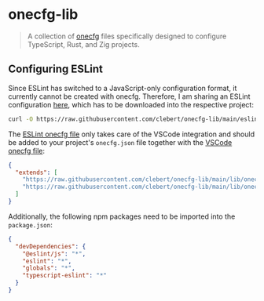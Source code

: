 # onecfg-lib

> A collection of [onecfg](https://crates.io/crates/onecfg) files specifically designed to configure
> TypeScript, Rust, and Zig projects.

## Configuring ESLint

Since ESLint has switched to a JavaScript-only configuration format, it currently cannot be created
with onecfg. Therefore, I am sharing an ESLint configuration [here](eslint.config.js), which has to
be downloaded into the respective project:

```sh
curl -O https://raw.githubusercontent.com/clebert/onecfg-lib/main/eslint.config.js
```

The [ESLint onecfg file](lib/onecfg-eslint.json) only takes care of the VSCode integration and
should be added to your project's `onecfg.json` file together with the
[VSCode onecfg file](lib/onecfg-vscode.json):

```json
{
  "extends": [
    "https://raw.githubusercontent.com/clebert/onecfg-lib/main/lib/onecfg-eslint.json",
    "https://raw.githubusercontent.com/clebert/onecfg-lib/main/lib/onecfg-vscode.json"
  ]
}
```

Additionally, the following npm packages need to be imported into the `package.json`:

```json
{
  "devDependencies": {
    "@eslint/js": "*",
    "eslint": "*",
    "globals": "*",
    "typescript-eslint": "*"
  }
}
```
